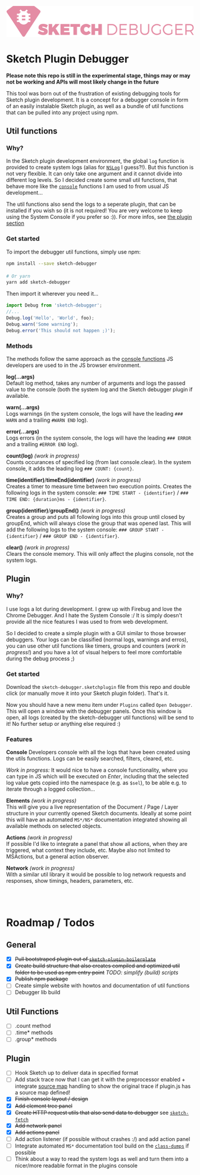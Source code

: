 ![Logo](./logo.svg)



# Sketch Plugin Debugger

**Please note this repo is still in the experimental stage, things may or may not be working and APIs will most likely change in the future**

This tool was born out of the frustration of existing debugging tools for Sketch plugin development. It is a concept for a debugger console in form of an easily instalable Sketch plugin, as well as a bundle of util functions that can be pulled into any project using npm.


## Util functions

### Why?

In the Sketch plugin development environment, the global `log` function is provided to create system logs (alias for [`NSLog`](https://developer.apple.com/reference/foundation/1395275-nslog?language=objc) I guess?!). But this function is not very flexible. It can only take one argument and it cannot divide into different log levels. So I decided create some small util functions, that behave more like the [`console`](https://developer.mozilla.org/en/docs/Web/API/console) functions I am used to from usual JS development...

The util functions also send the logs to a seperate plugin, that can be installed if you wish so (it is not required! You are very welcome to keep using the System Console if you prefer so :)). For more infos, see [the plugin section](#plugin)

### Get started

To import the debugger util functions, simply use npm:
```bash
npm install --save sketch-debugger

# Or yarn
yarn add sketch-debugger
```

Then import it wherever you need it...

```js
import Debug from 'sketch-debugger';
//...
Debug.log('Hello', 'World', foo);
Debug.warn('Some warning');
Debug.error('This should not happen ;)');
```

### Methods

The methods follow the same approach as the [console functions](https://developer.mozilla.org/en/docs/Web/API/console) JS developers are used to in the JS browser environment.

**log(...args)**  
Default log method, takes any number of arguments and logs the passed value to the console (both the system log and the Sketch debugger plugin if available.

**warn(...args)**  
Logs warnings (in the system console, the logs will have the leading `### WARN` and a trailing `#WARN END` log).

**error(...args)**  
Logs errors (in the system console, the logs will have the leading `### ERROR` and a trailing `#ERROR END` log).

**count(log)** *(work in progress)*  
Counts occurances of specified log (from last console.clear). In the system console, it adds the leading log `### COUNT: {count}`.

**time(identifier)**/**timeEnd(identifier)** *(work in progress)*  
Creates a timer to measure time between two execution points. Creates the following logs in the system console: `### TIME START - {identifier}` / `### TIME END: {duration}ms - {identifier}`.

**group(identifier)**/**groupEnd()** *(work in progress)*  
Creates a group and puts all following logs into this group until closed by groupEnd, which will always close the group that was opened last. This will add the following logs to the system console: `### GROUP START - {identifier}` / `### GROUP END - {identifier}`.

**clear()** *(work in progress)*  
Clears the console memory. This will only affect the plugins console, not the system logs.


## Plugin

### Why?

I use logs a lot during development. I grew up with Firebug and love the Chrome Debugger. And I hate the System Console :/ It is simply doesn't provide all the nice features I was used to from web development.

So I decided to create a simple plugin with a GUI similar to those browser debuggers. Your logs can be classified (normal logs, warnings and erros), you can use other util functions like timers, groups and counters (*work in progress!*) and you have a lot of visual helpers to feel more comfortable during the debug process ;)

### Get started

Download the `sketch-debugger.sketchplugin` file from this repo and double click (or manually move it into your Sketch plugin folder). That's it. 

Now you should have a new menu item under `Plugins` called `Open Debugger`. This will open a window with the debugger panels. Once this window is open, all logs (created by the sketch-debugger util functions) will be send to it! No further setup or anything else required :)

### Features

**Console** 
Developers console with all the logs that have been created using the utils functions. Logs can be easily searched, filters, cleared, etc.

*Work in progress:* It would nice to have a console functionality, where you can type in JS which will be executed on *Enter*, including that the selected log value gets copied into the namespace (e.g. as `$sel`), to be able e.g. to iterate through a logged collection...

**Elements** *(work in progress)*  
This will give you a live representation of the Document / Page / Layer structure in your currently opened Sketch documents. Ideally at some point this will have an automated `MS*/NS*` documentation integrated showing all available methods on selected objects.

**Actions** *(work in progress)*  
If possible I'd like to integrate a panel that show all actions, when they are triggered, what context they include, etc. Maybe also not limited to MSActions, but a general action observer.

**Network** *(work in progress)*  
With a similar util library it would be possible to log network requests and responses, show timings, headers, parameters, etc.

<br>
<br>


# Roadmap / Todos

## General

 - [x] ~~Pull bootstraped plugin out of [`sketch-plugin-boilerplate`](https://github.com/julianburr/sketch-plugin-boilerplate)~~
 - [x] ~~Create build structure that also creates compiled and optimized util folder to be used as npm entry point~~ *TODO: simplify (build) scripts*
 - [x] ~~Publish npm package~~
 - [ ] Create simple website with howtos and documentation of util functions
 - [ ] Debugger lib build

## Util Functions
 - [ ] .count method
 - [ ] .time* methods
 - [ ] .group* methods

## Plugin
 - [ ] Hook Sketch up to deliver data in specified format
 - [ ] Add stack trace now that I can get it with the preprocessor enabled + integrate [source map](https://github.com/mozilla/source-map) handling to show the original trace if plugin.js has a source map defined!
 - [x] ~~Finish console layout / design~~
 - [x] ~~Add element tree panel~~
 - [x] ~~Create HTTP request utils that also send data to debugger~~ see [`sketch-fetch`](https://github.com/julianburr/sketch-fetch)
 - [x] ~~Add network panel~~
 - [x] ~~Add actions panel~~
 - [ ] Add action listener (if possible without crashes :/) and add action panel
 - [ ] Integrate automated `MS*` documentation tool build on the [`class-dumps`](https://github.com/abynim/Sketch-Headers) if possible
 - [ ] Think about a way to read the system logs as well and turn them into a nicer/more readable format in the plugins console
